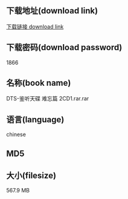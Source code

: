 ## 下载地址(download link)
[下载链接 download link](https://voluble-croquembouche-d321dc.netlify.app/?s=DTS-%E9%89%B4%E5%90%AC%E5%A4%A9%E7%A2%9F+%E9%9A%BE%E5%BF%98%E7%AF%87+2CD1.rar)

## 下载密码(download password)
1866

## 名称(book name)
DTS-鉴听天碟 难忘篇 2CD1.rar.rar

## 语言(language)
chinese

## MD5


## 大小(filesize)
567.9 MB
